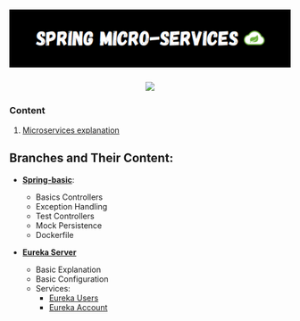 <h1 align="center">
    <img src="./assets/title.png" width="700" alt="SPRING MICROSERVICES">
</h1>

<div align="center">
    <img src="https://skillicons.dev/icons?i=github,git,idea,java,spring,mysql,docker" /> 
</div>


### Content

1. [Microservices explanation](./docs/microservices.md)


## Branches and Their Content:

* **[Spring-basic](https://github.com/CristianLopez3/spring-microservices/tree/basic-spring)**:

  - Basics Controllers
  - Exception Handling
  - Test Controllers
  - Mock Persistence
  - Dockerfile

* **[Eureka Server](https://github.com/CristianLopez3/spring-microservices/tree/eureka-server)**
  - Basic Explanation
  - Basic Configuration
  - Services:
     - [Eureka Users](https://github.com/CristianLopez3/spring-microservices/tree/eureka-server-users)
     - [Eureka Account](https://github.com/CristianLopez3/spring-microservices/tree/eureka-server-account)
